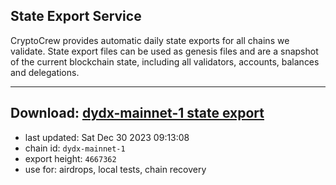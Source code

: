 ## State Export Service
CryptoCrew provides automatic daily state exports for all chains we validate. State export files can be used as genesis files and are a snapshot of the current blockchain state, including all validators, accounts, balances and delegations.

---
**Download: [dydx-mainnet-1 state export](https://dl-tyo.ccvalidators.com/SERVICE/dydx/dydx-mainnet-1_export_4667362.json)**
---

- last updated: Sat Dec 30 2023 09:13:08
- chain id: `dydx-mainnet-1`
- export height: `4667362`
- use for: airdrops, local tests, chain recovery
